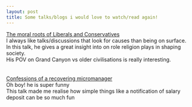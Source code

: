 ```yaml
---
layout: post
title: Some talks/blogs i would love to watch/read again!
---
```


<div class="posts">
    <article class="post">
      <div class="entry">
        <a href="https://www.ted.com/talks/jonathan_haidt_the_moral_roots_of_liberals_and_conservatives">The moral roots of Liberals and Conservatives</a><br>
        I always like talks/discussions that look for causes than being on surface.<br>
        In this talk, he gives a great insight into on role religion plays in shaping society.<br>
        His POV on Grand Canyon vs older civilisations is really interesting.<br>
      </div>
        <br>
        <br>
      <div class="entry">
        <a href="https://www.ted.com/talks/chieh_huang_confessions_of_a_recovering_micromanager?language=en">Confessions of a recovering micromanager</a><br>
        Oh boy! he is super funny<br>
        This talk made me realise how simple things like a notification of salary deposit can be 
        so much fun<br>
      </div>
    </article>
</div>